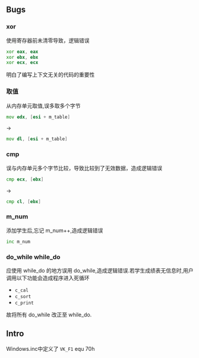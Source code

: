 ## Bugs

### xor

使用寄存器前未清零导致，逻辑错误

```asm
xor eax, eax
xor ebx, ebx
xor ecx, ecx
```

明白了编写上下文无关的代码的重要性

### 取值

从内存单元取值,误多取多个字节

```asm
mov edx, [esi + m_table]
```

->

```asm
mov dl, [esi + m_table]
```

### cmp

误与内存单元多个字节比较，导致比较到了无效数据，造成逻辑错误

```asm
cmp ecx, [ebx]
```

->

```asm
cmp cl, [ebx]
```

### m_num

添加学生后,忘记 m_num++,造成逻辑错误

```asm
inc m_num
```

### do_while while_do

应使用 while_do 的地方误用 do_while,造成逻辑错误.若学生成绩表无信息时,用户调用以下功能会造成程序进入死循环

-   `c_cal`
-   `c_sort`
-   `c_print`

故将所有 do_while 改正至 while_do.

## Intro

Windows.inc中定义了 `VK_F1` equ 70h
